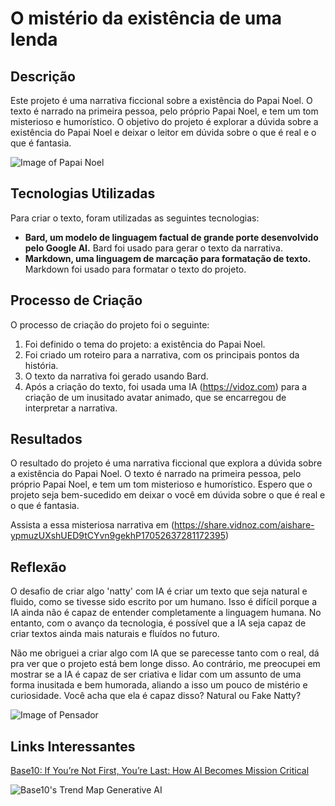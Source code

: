 # O mistério da existência de uma lenda

##  Descrição

Este projeto é uma narrativa ficcional sobre a existência do Papai Noel. O texto é narrado na primeira pessoa, pelo próprio Papai Noel,
e tem um tom misterioso e humorístico. O objetivo do projeto é explorar a dúvida sobre a existência do Papai Noel e deixar o leitor em
dúvida sobre o que é real e o que é fantasia.

![Image of Papai Noel](https://image.tensorartassets.com/cdn-cgi/image/w=1920,f=jpeg/posts/images/649416982621323446/e72e27be-24fd-415c-a6ec-3876c86e2f5d.jpg)

##  Tecnologias Utilizadas

Para criar o texto, foram utilizadas as seguintes tecnologias:

* **Bard, um modelo de linguagem factual de grande porte desenvolvido pelo Google AI.** Bard foi usado para gerar o texto da narrativa.
* **Markdown, uma linguagem de marcação para formatação de texto.** Markdown foi usado para formatar o texto do projeto.

##  Processo de Criação

O processo de criação do projeto foi o seguinte:

1. Foi definido o tema do projeto: a existência do Papai Noel.
2. Foi criado um roteiro para a narrativa, com os principais pontos da história.
3. O texto da narrativa foi gerado usando Bard.
4. Após a criação do texto, foi usada uma IA (https://vidoz.com) para a criação de um inusitado avatar animado, que se 
encarregou de interpretar a narrativa.

##  Resultados

O resultado do projeto é uma narrativa ficcional que explora a dúvida sobre a existência do Papai Noel. O texto é narrado na primeira pessoa, 
pelo próprio Papai Noel, e tem um tom misterioso e humorístico. Espero que o projeto seja bem-sucedido em deixar o você em dúvida sobre 
o que é real e o que é fantasia.

Assista a essa misteriosa narrativa em 
(https://share.vidnoz.com/aishare-ypmuzUXshUED9tCYvn9gekhP17052637281172395)

##  Reflexão 

O desafio de criar algo 'natty' com IA é criar um texto que seja natural e fluido, como se tivesse sido escrito por um humano. 
Isso é difícil porque a IA ainda não é capaz de entender completamente a linguagem humana. No entanto, com o avanço da tecnologia, 
é possível que a IA seja capaz de criar textos ainda mais naturais e fluídos no futuro.

Não me obriguei a criar algo com IA que se parecesse tanto com o real, dá pra ver que o projeto está bem longe disso. 
Ao contrário, me preocupei em mostrar se a IA é capaz de ser criativa e lidar com um assunto de uma forma inusitada e bem humorada, 
aliando a isso um pouco de mistério e curiosidade. Você acha que ela é capaz disso? Natural ou Fake Natty?

![Image of Pensador](https://img.freepik.com/fotos-premium/conceito-de-homem-pensador-de-perto_250469-13491.jpg?w=1060)


## Links Interessantes

[Base10: If You’re Not First, You’re Last: How AI Becomes Mission Critical](https://base10.vc/post/generative-ai-mission-critical/)

![Base10's Trend Map Generative AI](https://github.com/digitalinnovationone/lab-natty-or-not/assets/730492/f4df26e8-f8f7-4419-8252-c69d73ea930c)
